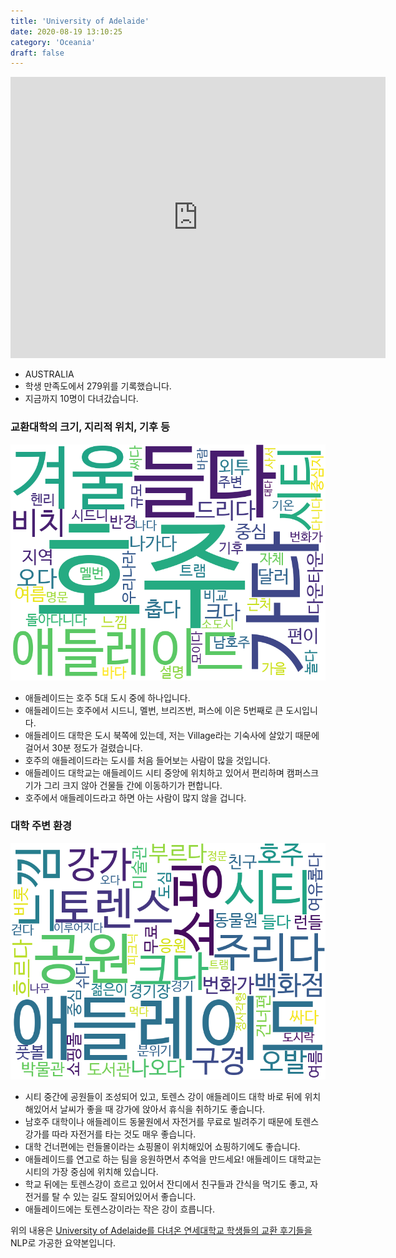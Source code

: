 ```yaml
---
title: 'University of Adelaide'
date: 2020-08-19 13:10:25
category: 'Oceania'
draft: false
---
```


<iframe
width="600"
height="450"
frameborder="0" style="border:0"
src="https://www.google.com/maps/embed/v1/place?key=AIzaSyC9e1AME-pVmWC4hBpFdu5S4dKzyepa3HQ&q=University+of+Adelaide&center=-34.920603,138.60622769999998&zoom=14" allowfullscreen>
</iframe>


* AUSTRALIA
* 학생 만족도에서 279위를 기록했습니다.
* 지금까지 10명이 다녀갔습니다. 

### 교환대학의 크기, 지리적 위치, 기후 등

![gen_info-WordCloud](../univ_wordclouds_okt/gen_info/AU000020_gen_info_okt.png)

* 애들레이드는 호주 5대 도시 중에 하나입니다.
* 애들레이드는 호주에서 시드니, 멜번, 브리즈번, 퍼스에 이은 5번째로 큰 도시입니다.
* 애들레이드 대학은 도시 북쪽에 있는데, 저는 Village라는 기숙사에 살았기 때문에 걸어서 30분 정도가 걸렸습니다.
* 호주의 애들레이드라는 도시를 처음 들어보는 사람이 많을 것입니다.
* 애들레이드 대학교는 애들레이드 시티 중앙에 위치하고 있어서 편리하며 캠퍼스크기가 그리 크지 않아 건물들 간에 이동하기가 편합니다.
* 호주에서 애들레이드라고 하면 아는 사람이 많지 않을 겁니다.


### 대학 주변 환경

![env_info-WordCloud](../univ_wordclouds_okt/env_info/AU000020_env_info_okt.png)

* 시티 중간에 공원들이 조성되어 있고, 토렌스 강이 애들레이드 대학 바로 뒤에 위치해있어서 날씨가 좋을 때 강가에 앉아서 휴식을 취하기도 좋습니다.
* 남호주 대학이나 애들레이드 동물원에서 자전거를 무료로 빌려주기 때문에 토렌스 강가를 따라 자전거를 타는 것도 매우 좋습니다.
* 대학 건너편에는 런들몰이라는 쇼핑몰이 위치해있어 쇼핑하기에도 좋습니다.
* 애들레이드를 연고로 하는 팀을 응원하면서 추억을 만드세요! 애들레이드 대학교는 시티의 가장 중심에 위치해 있습니다.
* 학교 뒤에는 토렌스강이 흐르고 있어서 잔디에서 친구들과 간식을 먹기도 좋고, 자전거를 탈 수 있는 길도 잘되어있어서 좋습니다.
* 애들레이드에는 토렌스강이라는 작은 강이 흐릅니다.


위의 내용은 [University of Adelaide를 다녀온 연세대학교 학생들의 교환 후기들을](http://oia.yonsei.ac.kr/partner/expReport.asp?ucode=AU000020&bgbn=A) NLP로 가공한 요약본입니다. 
